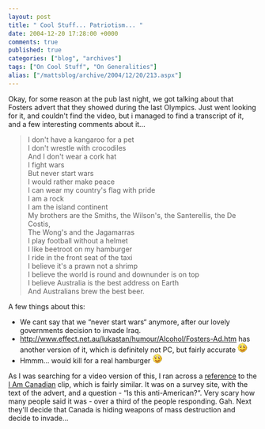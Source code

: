 ```yaml
---
layout: post
title: " Cool Stuff... Patriotism... "
date: 2004-12-20 17:28:00 +0000
comments: true
published: true
categories: ["blog", "archives"]
tags: ["On Cool Stuff", "On Generalities"]
alias: ["/mattsblog/archive/2004/12/20/213.aspx"]
---
```

<!-- more -->

<P>Okay, for some reason at the pub last night, we got talking about that Fosters advert that they showed during the last Olympics. Just went looking for it, and couldn't find the video, but i managed to find a transcript of it, and a few interesting comments about it...</P>
 <BLOCKQUOTE>
 <P>
 I don't have a kangaroo for a pet<BR>I don't wrestle with crocodiles<BR>And I don't wear a cork hat<BR>I fight wars<BR>But never start wars<BR>I would rather make peace<BR>I can wear my country's flag with pride<BR>I am a rock<BR>I am the island continent<BR>My brothers are the Smiths, the Wilson's, the Santerellis, the De Costis,<BR>The Wong's and the Jagamarras<BR>I play football without a helmet<BR>I like beetroot on my hamburger<BR>I ride in the front seat of the taxi<BR>I believe it's a prawn not a shrimp<BR>I believe the world is round and downunder is on top<BR>I believe Australia is the best address on Earth<BR>And Australians brew the best beer.<BR>
 </P></BLOCKQUOTE>
 <P>A few things about this:</P>
 <UL>
 <LI>We cant say that we &#8220;never start wars&#8220; anymore, after our lovely governments decision to invade Iraq.</LI>
 <LI><A href="http://www.effect.net.au/lukastan/humour/Alcohol/Fosters-Ad.htm">http://www.effect.net.au/lukastan/humour/Alcohol/Fosters-Ad.htm</A>&nbsp;has another version of it, which is definitely not PC, but fairly accurate <IMG alt=":)" class="emoticon" src="/images/emotions/emotion-1.gif" border=0></LI>
 <LI>Hmmm... would kill for a real hamburger <IMG alt=":)" class="emoticon" src="/images/emotions/emotion-1.gif" border=0></LI></UL>
 <P>As I was searching for a video version of this, I ran across a <A href="http://surveycentral.org/survey/6004.html">reference</A> to the <A href="/images/iamcanadian.mpeg">I Am Canadian</A> clip, which is fairly similar. It was on a survey site, with the text of the advert, and a question -&nbsp;&#8220;Is this anti-American?&#8220;. Very scary how many people said&nbsp;it was - over a third of the people responding. Gah.&nbsp;Next they'll decide that Canada is hiding weapons of mass destruction and decide to invade...</P>
